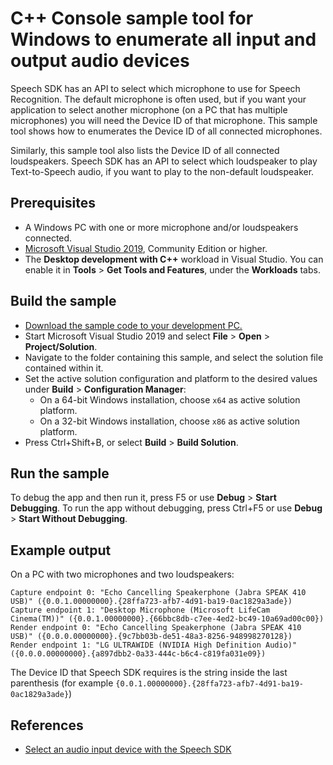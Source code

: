 # C++ Console sample tool for Windows to enumerate all input and output audio devices

Speech SDK has an API to select which microphone to use for Speech Recognition. The default microphone is often used, but if you want your application to select another microphone (on a PC that has multiple microphones) you will need the Device ID of that microphone. This sample tool shows how to enumerates the Device ID of all connected microphones.

Similarly, this sample tool also lists the Device ID of all connected loudspeakers. Speech SDK has an API to select which loudspeaker to play Text-to-Speech audio, if you want to play to the non-default loudspeaker.

## Prerequisites

* A Windows PC with one or more microphone and/or loudspeakers connected.
* [Microsoft Visual Studio 2019](https://www.visualstudio.com/), Community Edition or higher.
* The **Desktop development with C++** workload in Visual Studio. You can enable it in **Tools** \> **Get Tools and Features**, under the **Workloads** tabs.

## Build the sample

* [Download the sample code to your development PC.](/README.md#get-the-samples)
* Start Microsoft Visual Studio 2019 and select **File** \> **Open** \> **Project/Solution**.
* Navigate to the folder containing this sample, and select the solution file contained within it.
* Set the active solution configuration and platform to the desired values under **Build** \> **Configuration Manager**:
  * On a 64-bit Windows installation, choose `x64` as active solution platform.
  * On a 32-bit Windows installation, choose `x86` as active solution platform.
* Press Ctrl+Shift+B, or select **Build** \> **Build Solution**.

## Run the sample

To debug the app and then run it, press F5 or use **Debug** \> **Start Debugging**. To run the app without debugging, press Ctrl+F5 or use **Debug** \> **Start Without Debugging**.

## Example output

On a PC with two microphones and two loudspeakers:

```
Capture endpoint 0: "Echo Cancelling Speakerphone (Jabra SPEAK 410 USB)" ({0.0.1.00000000}.{28ffa723-afb7-4d91-ba19-0ac1829a3ade})
Capture endpoint 1: "Desktop Microphone (Microsoft LifeCam Cinema(TM))" ({0.0.1.00000000}.{66bbc8db-c7ee-4ed2-bc49-10a69ad00c00})
Render endpoint 0: "Echo Cancelling Speakerphone (Jabra SPEAK 410 USB)" ({0.0.0.00000000}.{9c7bb03b-de51-48a3-8256-948998270128})
Render endpoint 1: "LG ULTRAWIDE (NVIDIA High Definition Audio)" ({0.0.0.00000000}.{a897dbb2-0a33-444c-b6c4-c819fa031e09})
```
The Device ID that Speech SDK requires is the string inside the last parenthesis (for example `{0.0.1.00000000}.{28ffa723-afb7-4d91-ba19-0ac1829a3ade}`)

## References

* [Select an audio input device with the Speech SDK](https://aka.ms/csspeech/select-audio-device)